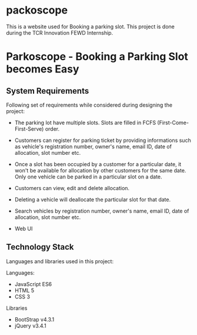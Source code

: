 # packoscope
This is a website used for Booking a parking slot. This project is done during the TCR Innovation FEWD Internship.

# Parkoscope - Booking a Parking Slot becomes Easy

## System Requirements

Following set of requirements while considered during designing the project:

- The parking lot have multiple slots. Slots are filled in FCFS (First-Come-First-Serve) order.

- Customers can register for parking ticket by providing informations such as vehicle's registration number, owner's name, email ID, date of allocation, slot number etc.

- Once a slot has been occupied by a customer for a particular date, it won't be available for allocation by other customers for the same date. Only one vehicle can be parked in a particular slot on a date.

- Customers can view, edit and delete allocation.

- Deleting a vehicle will deallocate the particular slot for that date.

- Search vehicles by registration number, owner's name, email ID, date of allocation, slot number etc.

- Web UI

## Technology Stack

Languages and libraries used in this project:

Languages:
 - JavaScript ES6
 - HTML 5
 - CSS 3

Libraries
 - BootStrap v4.3.1
 - jQuery v3.4.1
